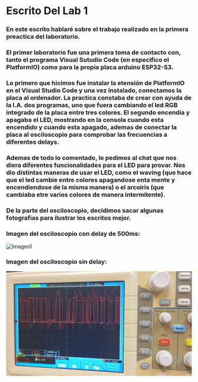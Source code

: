 # Escrito Del Lab 1
### En este escrito hablaré sobre el trabajo realizado en la primera preactica del laboratorio. 
### El primer laboratorio fue una primera toma de contacto con, tanto el programa Visual Sutudio Code (en especifico el PlatformIO) como para la propia placa arduino ESP32-S3.
### Lo primero que hicimos fue instalar la etensión de PlatformIO en el Visual Studio Code y una vez instalado, conectamos la placa al ordenador. La practica constaba de crear con ayuda de la I.A. dos programas, uno que fuera cambiando el led RGB integrado de la placa entre tres colores. El segundo encendia y apagaba el LED, mostrando en la consola cuando esta encendido y cuando esta apagado, ademas de conectar la placa al osciloscopio para comprobar las frecuencias a diferentes delays.
### Ademas de todo lo comentado, le pedimos al chat que nos diera diferentes funcionalidades para el LED para provar. Nos dio distintas maneras de usar el LED, como el waving (que hace que el led cambie entre colores apagandose enta mente y encendiendose de la misma manera) o el arcoiris (que cambiaba etre varios colores de manera intermitente).
### De la parte del osciloscopio, decidimos sacar algunas fotografias para ilustrar los escritos mejor.
### Imagen del osciloscopio con delay de 500ms: 
![Imagen1](Imagenes_Prcacticas/Delay500ms.jpg)
### Imagen del osciloscopio sin delay: 
![Imagen2](Imagenes_Practicas/SinDelay.jpg)

